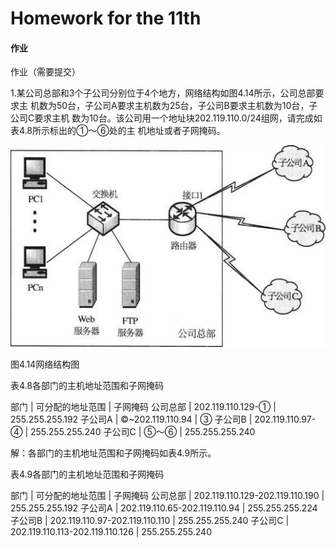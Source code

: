 # Homework for the 11th

#### 作业

作业（需要提交）

1.某公司总部和3个子公司分别位于4个地方，网络结构如图4.14所示，公司总部要求主 机数为50台，子公司A要求主机数为25台，子公司B要求主机数为10台，子公司C要求主机 数为10台。该公司用一个地址块202.119.110.0/24组网，请完成如表4.8所示标出的①〜⑥处的主 机地址或者子网掩码。

![](./Ques1.png)

图4.14网络结构图

表4.8各部门的主机地址范围和子网掩码

部门    |   可分配的地址范围	|   子网掩码
公司总部    |   202.119.110.129-①	|   255.255.255.192
子公司A |   ©~202.119.110.94	|   ③
子公司B	|   202.119.110.97-④	|   255.255.255.240
子公司C	|   ⑤〜⑥	|   255.255.255.240

解：各部门的主机地址范围和子网掩码如表4.9所示。

表4.9各部门的主机地址范围和子网掩码

部门	|   可分配的地址范围	|   子网掩码
公司总部	|   202.119.110.129-202.119.110.190	|   255.255.255.192
子公司A	|   202.119.110.65-202.119.110.94	|   255.255.255.224
子公司B	|   202.119.110.97-202.119.110.110	|   255.255.255.240
子公司C	|   202.119.110.113-202.119.110.126	|   255.255.255.240

